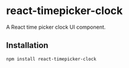 # react-timepicker-clock

A React time picker clock UI component.

## Installation
```bash
npm install react-timepicker-clock